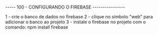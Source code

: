 ----- 100 - CONFIGURANDO O FIREBASE ----------------

1 - crie o banco de dados no firebase
2 - clique no simbolo "web" para adicionar o banco ao projeto
3 - instale o firebase no projeto com o comando: npm install firebase